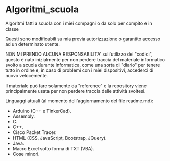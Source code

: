# Algoritmi_scuola
Algoritmi fatti a scuola con i miei compagni o da solo per compito e in classe

Questi sono modificabili su mia previa autorizzazione o garantito accesso ad un determinato utente.

NON MI PRENDO ALCUNA RESPONSABILITA' sull'utilizzo dei "codici", questo è nato inizialmente per non perdere traccia del materiale informatico svolto a scuola durante informatica, come una sorta di "diario" per tenere tutto in ordine e, in caso di problemi con i miei dispositivi, accederci di nuovo velocemente.

Il materiale può fare solamente da "reference" e la repository viene principalmente usata per non perdere traccia delle attività svoltesi.

Linguaggi attuali (al momento dell'aggiornamento del file readme.md):
- Arduino (C++ e TinkerCad).
- Assembly.
- C.
- C++.
- Cisco Packet Tracer.
- HTML (CSS, JavaScript, Bootstrap, JQuery).
- Java.
- Macro Excel sotto forma di TXT (VBA).
- Cose minori.
